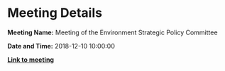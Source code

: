 # Meeting Details

**Meeting Name:** Meeting of the Environment Strategic Policy Committee

**Date and Time:** 2018-12-10 10:00:00

**<a href="https://www.limerick.ie/council/whats-on/meeting-environment-strategic-policy-committee-2" target="_blank">Link to meeting</a>**
